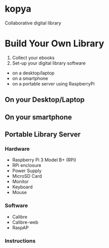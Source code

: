 # kopya
Collaborative digital library

# Build Your Own Library

1. Collect your ebooks
2. Set-up your digital library software
* on a desktop/laptop
* on a smartphone
* on a portable server using RaspberryPi

## On your Desktop/Laptop

## On your smartphone

## Portable Library Server

### Hardware
* Raspberry Pi 3 Model B+ (RPi)
* RPi enclosure
* Power Supply
* MicroSD Card
* Monitor
* Keyboard
* Mouse

### Software
* Calibre
* Calibre-web
* RaspAP

### Instructions
